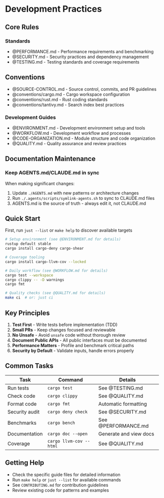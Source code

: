 # Development Practices

## Core Rules

### Standards

- @PERFORMANCE.md - Performance requirements and benchmarking
- @SECURITY.md - Security practices and dependency management
- @TESTING.md - Testing standards and coverage requirements

## Conventions

- @SOURCE-CONTROL.md - Source control, commits, and PR guidelines
- @conventions/cargo.md - Cargo workspace configuration
- @conventions/rust.md - Rust coding standards
- @conventions/tantivy.md - Search index best practices

### Development Guides

- @ENVIRONMENT.md - Development environment setup and tools
- @WORKFLOW.md - Development workflow and processes
- @CODE-ORGANIZATION.md - Module structure and code organization
- @QUALITY.md - Quality assurance and review practices

## Documentation Maintenance

### Keep AGENTS.md/CLAUDE.md in sync

When making significant changes:

1. Update `./AGENTS.md` with new patterns or architecture changes
2. Run `./.agents/scripts/symlink-agents.sh` to sync to CLAUDE.md files
3. AGENTS.md is the source of truth - always edit it, not CLAUDE.md

## Quick Start

First, run `just --list` or `make help` to discover available targets

```bash
# Setup environment (see @ENVIRONMENT.md for details)
rustup default stable
cargo install cargo-deny cargo-shear

# Coverage tooling
cargo install cargo-llvm-cov --locked

# Daily workflow (see @WORKFLOW.md for details)
cargo test --workspace
cargo clippy -- -D warnings
cargo fmt

# Quality checks (see @QUALITY.md for details)
make ci  # or: just ci
```

## Key Principles

1. **Test First** - Write tests before implementation (TDD)
2. **Small PRs** - Keep changes focused and reviewable
3. **No Unsafe** - Avoid `unsafe` code without thorough review
4. **Document Public APIs** - All public interfaces must be documented
5. **Performance Matters** - Profile and benchmark critical paths
6. **Security by Default** - Validate inputs, handle errors properly

## Common Tasks

| Task | Command | Details |
|------|---------|---------|
| Run tests | `cargo test` | See @TESTING.md |
| Check code | `cargo clippy` | See @QUALITY.md |
| Format code | `cargo fmt` | Automatic formatting |
| Security audit | `cargo deny check` | See @SECURITY.md |
| Benchmarks | `cargo bench` | See @PERFORMANCE.md |
| Documentation | `cargo doc --open` | Generate and view docs |
| Coverage | `cargo llvm-cov --html` | See @QUALITY.md |

## Getting Help

- Check the specific guide files for detailed information
- Run `make help` or `just --list` for available commands
- See `CONTRIBUTING.md` for contribution guidelines
- Review existing code for patterns and examples
